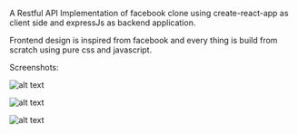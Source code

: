 A Restful API Implementation of facebook clone using create-react-app as client side and expressJs as backend application.

Frontend design is inspired from facebook and every thing is build from scratch using pure css and javascript.

Screenshots:

![alt text](https://github.com/KingKong26/facebook-clone-mern-stack/tree/master/screenshots/1.jpeg?raw=true)

![alt text](https://github.com/KingKong26/facebook-clone-mern-stack/tree/master/screenshots/2.jpeg?raw=true)

![alt text](https://github.com/KingKong26/facebook-clone-mern-stack/tree/master/screenshots/3.jpeg?raw=true)





